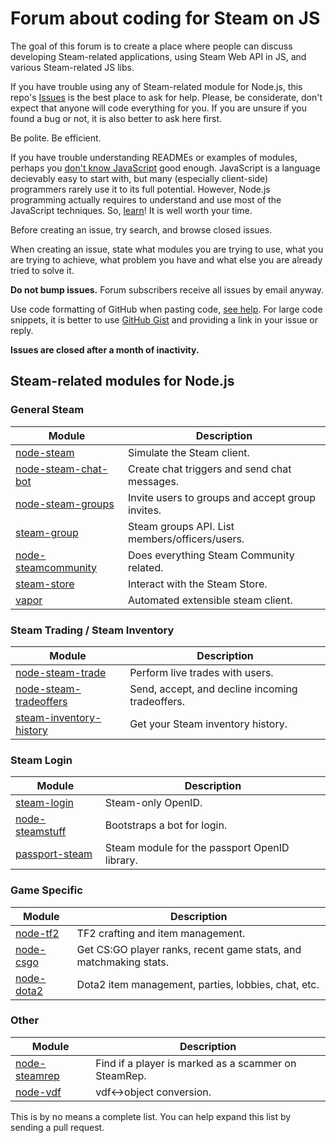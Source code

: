 # Forum about coding for Steam on JS

The goal of this forum is to create a place where people can discuss developing Steam-related applications, using Steam Web API in JS, and various Steam-related JS libs.

If you have trouble using any of Steam-related module for Node.js, this repo's [Issues](https://github.com/steam-forward/node-steam-forum/issues) is the best place to ask for help. Please, be considerate, don't expect that anyone will code everything for you. If you are unsure if you found a bug or not, it is also better to ask here first.

Be polite. Be efficient.

If you have trouble understanding READMEs or examples of modules, perhaps you [don't know JavaScript](https://github.com/getify/You-Dont-Know-JS/) good enough. JavaScript is a language decievably easy to start with, but many (especially client-side) programmers rarely use it to its full potential. However, Node.js programming actually requires to understand and use most of the JavaScript techniques. So, [learn](https://github.com/getify/You-Dont-Know-JS/)! It is well worth your time.

Before creating an issue, try search, and browse closed issues.

When creating an issue, state what modules you are trying to use, what you are trying to achieve, what problem you have and what else you are already tried to solve it.

__Do not bump issues.__ Forum subscribers receive all issues by email anyway.

Use code formatting of GitHub when pasting code, [see help](https://help.github.com/articles/github-flavored-markdown/#syntax-highlighting). For large code snippets, it is better to use [GitHub Gist](https://gist.github.com/) and providing a link in your issue or reply.

__Issues are closed after a month of inactivity.__

## Steam-related modules for Node.js

### General Steam

| Module        | Description   |
| ------------- | ------------- |
| [node-steam](https://github.com/seishun/node-steam) | Simulate the Steam client. |
| [node-steam-chat-bot](https://github.com/efreak/node-steam-chat-bot) |  Create chat triggers and send chat messages. |
| [node-steam-groups](https://github.com/scholtzm/node-steam-groups) | Invite users to groups and accept group invites. |
| [steam-group](https://github.com/cpancake/steam-group) | Steam groups API. List members/officers/users. |
| [node-steamcommunity](https://github.com/DoctorMcKay/node-steamcommunity) | Does everything Steam Community related. |
| [steam-store](https://github.com/Autarc/steam-store) | Interact with the Steam Store. |
| [vapor](https://github.com/scholtzm/vapor) | Automated extensible steam client. |

### Steam Trading / Steam Inventory
| Module        | Description   |
| ------------- | ------------- |
| [node-steam-trade](https://github.com/seishun/node-steam-trade) | Perform live trades with users. |
| [node-steam-tradeoffers](https://github.com/Alex7Kom/node-steam-tradeoffers) | Send, accept, and decline incoming tradeoffers. |
| [steam-inventory-history](https://github.com/DoctorMcKay/node-steam-inventoryhistory) | Get your Steam inventory history. |

### Steam Login
| Module        | Description   |
| ------------- | ------------- |
| [steam-login](https://github.com/cpancake/steam-login) | Steam-only OpenID. |
| [node-steamstuff](https://github.com/DoctorMcKay/node-steamstuff) | Bootstraps a bot for login. |
| [passport-steam](https://github.com/liamcurry/passport-steam) | Steam module for the passport OpenID library. |

### Game Specific
| Module        | Description   |
| ------------- | ------------- |
| [node-tf2](https://github.com/DoctorMcKay/node-tf2) | TF2 crafting and item management. |
| [node-csgo](https://github.com/joshuaferrara/node-csgo) | Get CS:GO player ranks, recent game stats, and matchmaking stats. |
| [node-dota2](https://github.com/RJacksonm1/node-dota2) | Dota2 item management, parties, lobbies, chat, etc. |

### Other
| Module        | Description   |
| ------------- | ------------- |
| [node-steamrep](https://github.com/scholtzm/node-steamrep) | Find if a player is marked as a scammer on SteamRep. |
| [node-vdf](https://github.com/RJacksonm1/node-vdf) | vdf<->object conversion. |


This is by no means a complete list. You can help expand this list by sending a pull request.
